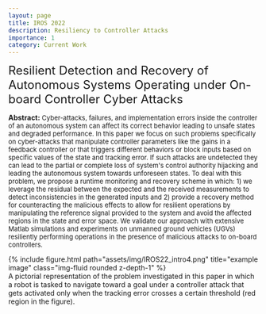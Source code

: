 ```yaml
---
layout: page
title: IROS 2022
description: Resiliency to Controller Attacks
importance: 1
category: Current Work
---
```



<font size="+2.6">Resilient Detection and Recovery of Autonomous Systems Operating under On-board Controller Cyber Attacks</font>
<br/>

<p style="font-size:13px"><span style="font-size:14px"><b>Abstract:</b></span> Cyber-attacks, failures, and implementation errors inside the controller 
  of an autonomous system can affect its correct behavior leading to unsafe states and degraded performance. In this paper we focus on such problems 
  specifically on cyber-attacks that manipulate controller parameters like the gains in a feedback controller or that triggers different behaviors or 
  block inputs based on specific values of the state and tracking error. If such attacks are undetected they can lead to the partial or complete loss of 
  system's control authority hijacking and leading the autonomous system towards unforeseen states. To deal with this problem, we propose a runtime 
  monitoring and recovery scheme in which: 1) we leverage the residual between the expected and the received measurements to detect inconsistencies in 
  the generated inputs and 2) provide a recovery method for counteracting the malicious effects to allow for resilient operations by manipulating the 
  reference signal provided to the system and avoid the affected regions in the state and error space. We validate our approach with extensive Matlab 
  simulations and experiments on unmanned ground vehicles (UGVs) resiliently performing operations in the presence of malicious attacks to on-board controllers.</p>

<div class="row row-cols-1 justify-content-center">
    <div class="col-7">
        {% include figure.html path="assets/img/IROS22_intro4.png" title="example image" class="img-fluid rounded z-depth-1" %}
    </div>
</div>
<div class="caption">
    A pictorial representation of the problem investigated in this paper in which a robot is tasked to navigate toward a goal under a controller attack that gets activated only when the tracking error crosses a certain threshold (red region in the figure).
</div>

